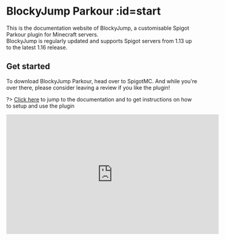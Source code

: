 # BlockyJump Parkour :id=start
This is the documentation website of BlockyJump, a customisable Spigot Parkour plugin for Minecraft servers.  
BlockyJump is regularly updated and supports Spigot servers from 1.13 up to the latest 1.16 release.  

## Get started <!-- {docsify-ignore} -->
To download BlockyJump Parkour, head over to SpigotMC.
And while you're over there, please consider leaving a review if you like the plugin!

?> [Click here](setup.md) to jump to the documentation and to get instructions on how to setup and use the plugin

<iframe width="560" height="315" style="width:560px; height:315px; min-width:0%" src="https://www.youtube-nocookie.com/embed/9GX9c7aOKRE" title="YouTube video player" frameborder="0" allow="accelerometer; autoplay; clipboard-write; encrypted-media; gyroscope; picture-in-picture" allowfullscreen></iframe>
